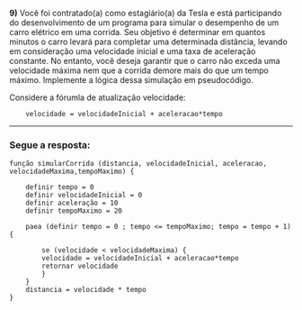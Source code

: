 **9)** Você foi contratado(a) como estagiário(a) da Tesla e está participando do desenvolvimento de um programa para simular o desempenho de um carro elétrico em uma corrida. Seu objetivo é determinar em quantos minutos o carro levará para completar uma determinada distância, levando em consideração uma velocidade inicial e uma taxa de aceleração constante. No entanto, você deseja garantir que o carro não exceda uma velocidade máxima nem que a corrida demore mais do que um tempo máximo. Implemente a lógica dessa simulação em pseudocódigo.

Considere a fórumla de atualização velocidade:
```
    velocidade = velocidadeInicial + aceleracao*tempo
```

______

 ### Segue a resposta:

```
função simularCorrida (distancia, velocidadeInicial, aceleracao, velocidadeMaxima,tempoMaximo) {

    definir tempo = 0 
    definir velocidadeInicial = 0 
    definir aceleração = 10 
    definir tempoMaximo = 20

    paea (definir tempo = 0 ; tempo <= tempoMaximo; tempo = tempo + 1) {

        se (velocidade < velocidadeMaxima) {
        velocidade = velocidadeInicial + aceleracao*tempo
        retornar velocidade
        }
    }
    distancia = velocidade * tempo
}


